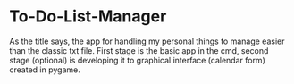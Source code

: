 # To-Do-List-Manager
As the title says, the app for handling my personal things to manage easier than the classic txt file. First stage is the basic app in the cmd, second stage (optional) is developing it to graphical interface (calendar form) created in pygame.
